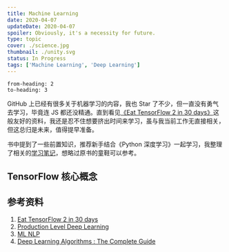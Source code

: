 ```yaml
---
title: Machine Learning
date: 2020-04-07
updateDate: 2020-04-07
spoiler: Obviously, it's a necessity for future.
type: topic
cover: ./science.jpg
thumbnail: ./unity.svg
status: In Progress
tags: ['Machine Learning', 'Deep Learning']
---
```

```toc
from-heading: 2
to-heading: 3
```

GitHub 上已经有很多关于机器学习的内容，我也 Star 了不少，但一直没有勇气去学习，毕竟连 JS 都还没精通。直到看见[《Eat TensorFlow 2 in 30 days》](https://github.com/lyhue1991/eat_tensorflow2_in_30_days)这般友好的资料，我还是忍不住想要挤出时间来学习，虽与我当前工作无直接相关，但这总归是未来，值得提早准备。

书中提到了一些前置知识，推荐新手结合《Python 深度学习》一起学习，我整理了相关的[学习笔记](/notes/deep-learning-with-python)，想略过原书的童鞋可以参考。

## TensorFlow 核心概念

## 参考资料

1. [Eat TensorFlow 2 in 30 days](https://github.com/lyhue1991/eat_tensorflow2_in_30_days)
2. [Production Level Deep Learning](https://github.com/alirezadir/Production-Level-Deep-Learning)
3. [ML NLP](https://github.com/NLP-LOVE/ML-NLP)
4. [Deep Learning Algorithms : The Complete Guide](https://theaisummer.com/Deep-Learning-Algorithms/)

